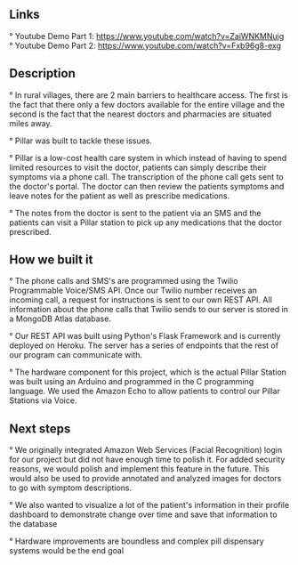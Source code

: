 ## Links
° Youtube Demo Part 1: https://www.youtube.com/watch?v=ZaiWNKMNuig </br>
° Youtube Demo Part 2: https://www.youtube.com/watch?v=Fxb96g8-exg

## Description

° In rural villages, there are 2 main barriers to healthcare access. The first is the fact that there only a few doctors available for the entire village and the second is the fact that the nearest doctors and pharmacies are situated miles away.

° Pillar was built to tackle these issues.

° Pillar is a low-cost health care system in which instead of having to spend limited resources to visit the doctor, patients can simply describe their symptoms via a phone call. The transcription of the phone call gets sent to the doctor's portal. The doctor can then review the patients symptoms and leave notes for the patient as well as prescribe medications.

° The notes from the doctor is sent to the patient via an SMS and the patients can visit a Pillar station to pick up any medications that the doctor prescribed.

## How we built it

° The phone calls and SMS's are programmed using the Twilio Programmable Voice/SMS API. Once our Twilio number receives an incoming call, a request for instructions is sent to our own REST API. All information about the phone calls that Twilio sends to our server is stored in a MongoDB Atlas database.

° Our REST API was built using Python's Flask Framework and is currently deployed on Heroku. The server has a series of endpoints that the rest of our program can communicate with.

° The hardware component for this project, which is the actual Pillar Station was built using an Arduino and programmed in the C programming language. We used the Amazon Echo to allow patients to control our Pillar Stations via Voice. 

## Next steps

° We originally integrated Amazon Web Services (Facial Recognition) login for our project but did not have enough time to polish it. For added security reasons, we would polish and implement this feature in the future. This would also be used to provide annotated and analyzed images for doctors to go with symptom descriptions.

° We also wanted to visualize a lot of the patient's information in their profile dashboard to demonstrate change over time and save that information to the database

° Hardware improvements are boundless and complex pill dispensary systems would be the end goal
